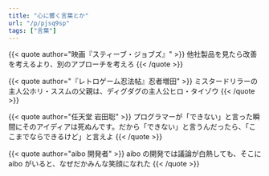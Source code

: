 ```yaml
---
title: "心に響く言葉とか"
url: "/p/pjsq9sp"
tags: ["言葉"]
---
```


<!-- 2021-04-24 -->
{{< quote author="映画『スティーブ・ジョブズ』" >}}
他社製品を見たら改善を考えるより、別のアプローチを考えろ
{{< /quote >}}

<!-- 2020-10-20 -->
{{< quote author="『レトロゲーム忍法帖』忍者増田" >}}
ミスタードリラーの主人公ホリ・ススムの父親は、ディグダグの主人公ヒロ・タイゾウ
{{< /quote >}}

{{< quote author="任天堂 岩田聡" >}}
プログラマーが「できない」と言った瞬間にそのアイディアは死ぬんです。だから「できない」と言うんだったら、「ここまでならできるけど」と言えよ
{{< /quote >}}

<!-- 2018-04-16 -->
{{< quote author="aibo 開発者" >}}
aibo の開発では議論が白熱しても、そこに aibo がいると、なぜだかみんな笑顔になれた
{{< /quote >}}


